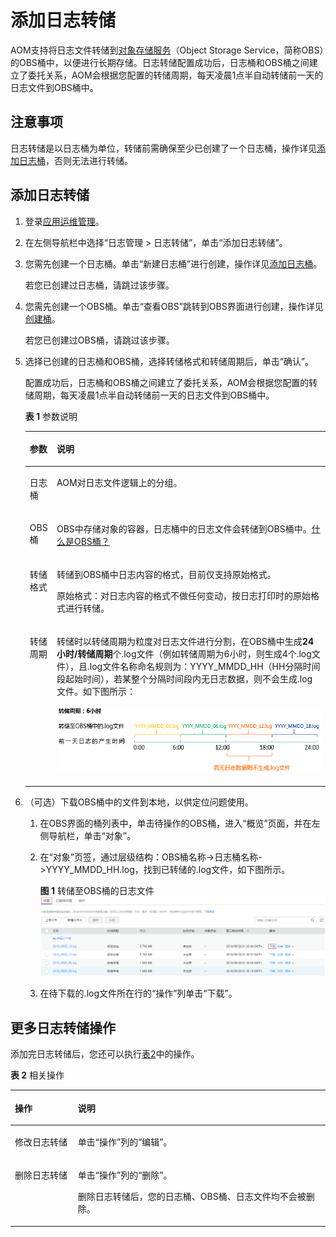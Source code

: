 # 添加日志转储<a name="ZH-CN_TOPIC_0132906862"></a>

AOM支持将日志文件转储到[对象存储服务](https://support.huaweicloud.com/productdesc-obs/zh-cn_topic_0045829060.html)（Object Storage Service，简称OBS）的OBS桶中，以便进行长期存储。日志转储配置成功后，日志桶和OBS桶之间建立了委托关系，AOM会根据您配置的转储周期，每天凌晨1点半自动转储前一天的日志文件到OBS桶中。

## 注意事项<a name="section31941717191818"></a>

日志转储是以日志桶为单位，转储前需确保至少已创建了一个日志桶，操作详见[添加日志桶](添加日志桶.md)，否则无法进行转储。

## 添加日志转储<a name="section1130151415546"></a>

1.  登录[应用运维管理](https://console.huaweicloud.com/aom/#/aom/ams/summary)。
2.  在左侧导航栏中选择“日志管理 \> 日志转储”，单击“添加日志转储”。
3.  您需先创建一个日志桶。单击“新建日志桶”进行创建，操作详见[添加日志桶](添加日志桶.md)。

    若您已创建过日志桶，请跳过该步骤。

4.  您需先创建一个OBS桶。单击“查看OBS”跳转到OBS界面进行创建，操作详见[创建桶](https://support.huaweicloud.com/usermanual-obs/zh-cn_topic_0045829088.html)。

    若您已创建过OBS桶，请跳过该步骤。

5.  选择已创建的日志桶和OBS桶，选择转储格式和转储周期后，单击“确认”。

    配置成功后，日志桶和OBS桶之间建立了委托关系，AOM会根据您配置的转储周期，每天凌晨1点半自动转储前一天的日志文件到OBS桶中。

    **表 1**  参数说明

    <a name="table57381355184019"></a>
    <table><thead align="left"><tr id="row0737755184010"><th class="cellrowborder" valign="top" width="9%" id="mcps1.2.3.1.1"><p id="p187374557403"><a name="p187374557403"></a><a name="p187374557403"></a>参数</p>
    </th>
    <th class="cellrowborder" valign="top" width="91%" id="mcps1.2.3.1.2"><p id="p12737185584012"><a name="p12737185584012"></a><a name="p12737185584012"></a>说明</p>
    </th>
    </tr>
    </thead>
    <tbody><tr id="row207371655134011"><td class="cellrowborder" valign="top" width="9%" headers="mcps1.2.3.1.1 "><p id="p1737105516407"><a name="p1737105516407"></a><a name="p1737105516407"></a>日志桶</p>
    </td>
    <td class="cellrowborder" valign="top" width="91%" headers="mcps1.2.3.1.2 "><p id="p167373559402"><a name="p167373559402"></a><a name="p167373559402"></a>AOM对日志文件逻辑上的分组。</p>
    </td>
    </tr>
    <tr id="row1373716557406"><td class="cellrowborder" valign="top" width="9%" headers="mcps1.2.3.1.1 "><p id="p273775514400"><a name="p273775514400"></a><a name="p273775514400"></a>OBS桶</p>
    </td>
    <td class="cellrowborder" valign="top" width="91%" headers="mcps1.2.3.1.2 "><p id="p167371255124011"><a name="p167371255124011"></a><a name="p167371255124011"></a>OBS中存储对象的容器，日志桶中的日志文件会转储到OBS桶中。<a href="https://support.huaweicloud.com/productdesc-obs/zh-cn_topic_0045829091.html" target="_blank" rel="noopener noreferrer">什么是OBS桶？</a></p>
    </td>
    </tr>
    <tr id="row1273825518403"><td class="cellrowborder" valign="top" width="9%" headers="mcps1.2.3.1.1 "><p id="p1473812553409"><a name="p1473812553409"></a><a name="p1473812553409"></a>转储格式</p>
    </td>
    <td class="cellrowborder" valign="top" width="91%" headers="mcps1.2.3.1.2 "><p id="p1919315160513"><a name="p1919315160513"></a><a name="p1919315160513"></a>转储到OBS桶中日志内容的格式，目前仅支持原始格式。</p>
    <p id="p2491181175111"><a name="p2491181175111"></a><a name="p2491181175111"></a>原始格式：对日志内容的格式不做任何变动，按日志打印时的原始格式进行转储。</p>
    </td>
    </tr>
    <tr id="row10738555164015"><td class="cellrowborder" valign="top" width="9%" headers="mcps1.2.3.1.1 "><p id="p67381855174014"><a name="p67381855174014"></a><a name="p67381855174014"></a>转储周期</p>
    </td>
    <td class="cellrowborder" valign="top" width="91%" headers="mcps1.2.3.1.2 "><p id="p17738055114012"><a name="p17738055114012"></a><a name="p17738055114012"></a>转储时以转储周期为粒度对日志文件进行分割，在OBS桶中生成<strong id="b1738135514404"><a name="b1738135514404"></a><a name="b1738135514404"></a>24小时/转储周期</strong>个.log文件（例如转储周期为6小时，则生成4个.log文件），且.log文件名称命名规则为：YYYY_MMDD_HH（HH分隔时间段起始时间），若某整个分隔时间段内无日志数据，则不会生成.log文件。如下图所示：</p>
    <p id="p17382055114014"><a name="p17382055114014"></a><a name="p17382055114014"></a><a name="image195261458162515"></a><a name="image195261458162515"></a><span><img id="image195261458162515" src="figures/zh-cn_image_0133276037.png" height="107.61601900000001" width="470.82000000000005"></span></p>
    </td>
    </tr>
    </tbody>
    </table>

6.  （可选）下载OBS桶中的文件到本地，以供定位问题使用。
    1.  在OBS界面的桶列表中，单击待操作的OBS桶，进入“概览”页面，并在左侧导航栏，单击“对象”。
    2.  在“对象”页签，通过层级结构：OBS桶名称-\>日志桶名称-\>YYYY\_MMDD\_HH.log，找到已转储的.log文件，如下图所示。

        **图 1**  转储至OBS桶的日志文件<a name="fig826512875916"></a>  
        ![](figures/转储至OBS桶的日志文件.png "转储至OBS桶的日志文件")

    3.  在待下载的.log文件所在行的“操作”列单击“下载”。


## 更多日志转储操作<a name="section691615031014"></a>

添加完日志转储后，您还可以执行[表2](#table14918185010104)中的操作。

**表 2**  相关操作

<a name="table14918185010104"></a>
<table><thead align="left"><tr id="row17920135010100"><th class="cellrowborder" valign="top" width="20%" id="mcps1.2.3.1.1"><p id="p99204504109"><a name="p99204504109"></a><a name="p99204504109"></a>操作</p>
</th>
<th class="cellrowborder" valign="top" width="80%" id="mcps1.2.3.1.2"><p id="p592245013103"><a name="p592245013103"></a><a name="p592245013103"></a>说明</p>
</th>
</tr>
</thead>
<tbody><tr id="row13752165816484"><td class="cellrowborder" valign="top" width="20%" headers="mcps1.2.3.1.1 "><p id="p205831436115916"><a name="p205831436115916"></a><a name="p205831436115916"></a>修改日志转储</p>
</td>
<td class="cellrowborder" valign="top" width="80%" headers="mcps1.2.3.1.2 "><p id="p152705185327"><a name="p152705185327"></a><a name="p152705185327"></a>单击“操作”列的“编辑”。</p>
</td>
</tr>
<tr id="row79230504106"><td class="cellrowborder" valign="top" width="20%" headers="mcps1.2.3.1.1 "><p id="p29251506107"><a name="p29251506107"></a><a name="p29251506107"></a>删除日志转储</p>
</td>
<td class="cellrowborder" valign="top" width="80%" headers="mcps1.2.3.1.2 "><p id="p436975314467"><a name="p436975314467"></a><a name="p436975314467"></a>单击“操作”列的“删除”。</p>
<p id="p10553235572"><a name="p10553235572"></a><a name="p10553235572"></a>删除日志转储后，您的日志桶、OBS桶、日志文件均不会被删除。</p>
</td>
</tr>
</tbody>
</table>

